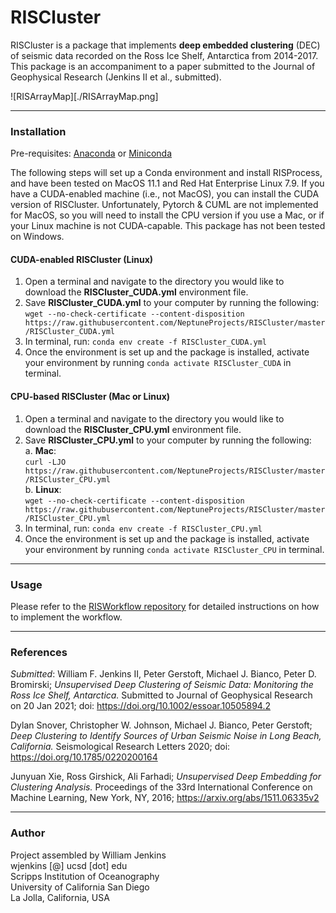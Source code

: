 # RISCluster

RISCluster is a package that implements **deep embedded clustering** (DEC) of
seismic data recorded on the Ross Ice Shelf, Antarctica from 2014-2017. This
package is an accompaniment to a paper submitted to the Journal of Geophysical Research (Jenkins II et al., submitted).

![RISArrayMap][./RISArrayMap.png]

***
### Installation
Pre-requisites:
[Anaconda](https://anaconda.org) or
[Miniconda](https://docs.conda.io/en/latest/miniconda.html)

The following steps will set up a Conda environment and install RISProcess, and
have been tested on MacOS 11.1 and Red Hat Enterprise Linux 7.9.  If you have
a CUDA-enabled machine (i.e., not MacOS), you can install the CUDA version of
RISCluster.  Unfortunately, Pytorch & CUML are not implemented for MacOS, so
you will need to install the CPU version if you use a Mac, or if your Linux
machine is not CUDA-capable.  This package has not been tested on Windows.

#### CUDA-enabled RISCluster (Linux)
1. Open a terminal and navigate to the directory you would like to download the
 **RISCluster_CUDA.yml** environment file.
2. Save **RISCluster_CUDA.yml** to your computer by running the following:
<br>`wget --no-check-certificate --content-disposition https://raw.githubusercontent.com/NeptuneProjects/RISCluster/master/RISCluster_CUDA.yml`
3. In terminal, run: `conda env create -f RISCluster_CUDA.yml`
4. Once the environment is set up and the package is installed, activate your
environment by running `conda activate RISCluster_CUDA` in terminal.

#### CPU-based RISCluster (Mac or Linux)
1. Open a terminal and navigate to the directory you would like to download the
 **RISCluster_CPU.yml** environment file.
2. Save **RISCluster_CPU.yml** to your computer by running the following:
  <br>a. **Mac**:
  <br>`curl -LJO https://raw.githubusercontent.com/NeptuneProjects/RISCluster/master/RISCluster_CPU.yml`
  <br>b. **Linux**:
  <br>`wget --no-check-certificate --content-disposition https://raw.githubusercontent.com/NeptuneProjects/RISCluster/master/RISCluster_CPU.yml`
3. In terminal, run: `conda env create -f RISCluster_CPU.yml`
4. Once the environment is set up and the package is installed, activate your
environment by running `conda activate RISCluster_CPU` in terminal.
***
### Usage
Please refer to the [RISWorkflow repository](https://github.com/NeptuneProjects/RISWorkflow) for detailed instructions on how to implement the workflow.
***
### References
*Submitted*: William F. Jenkins II, Peter Gerstoft, Michael J. Bianco, Peter D. Bromirski; *Unsupervised Deep Clustering of Seismic Data: Monitoring the Ross Ice Shelf, Antarctica.* Submitted to Journal of Geophysical Research on 20 Jan 2021; doi: https://doi.org/10.1002/essoar.10505894.2

Dylan Snover, Christopher W. Johnson, Michael J. Bianco, Peter Gerstoft; *Deep Clustering to Identify Sources of Urban Seismic Noise in Long Beach, California.* Seismological Research Letters 2020; doi: https://doi.org/10.1785/0220200164

Junyuan Xie, Ross Girshick, Ali Farhadi; *Unsupervised Deep Embedding for Clustering Analysis.* Proceedings of the 33rd International Conference on Machine Learning, New York, NY, 2016; https://arxiv.org/abs/1511.06335v2
***
### Author
Project assembled by William Jenkins
<br>wjenkins [@] ucsd [dot] edu
<br>Scripps Institution of Oceanography
<br>University of California San Diego
<br>La Jolla, California, USA
